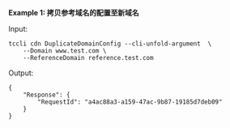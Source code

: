 **Example 1: 拷贝参考域名的配置至新域名**



Input: 

```
tccli cdn DuplicateDomainConfig --cli-unfold-argument  \
    --Domain www.test.com \
    --ReferenceDomain reference.test.com
```

Output: 
```
{
    "Response": {
        "RequestId": "a4ac88a3-a159-47ac-9b87-19185d7deb09"
    }
}
```

